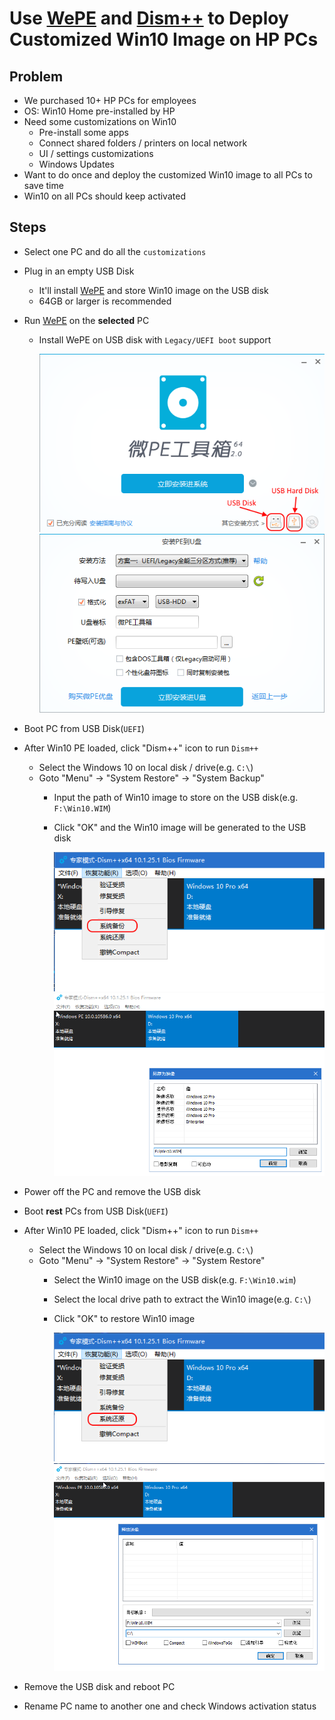 # Use [WePE](http://www.wepe.com.cn/) and [Dism++](http://www.chuyu.me/zh-Hans/index.html) to Deploy Customized Win10 Image on HP PCs

## Problem
* We purchased 10+  HP PCs for employees
* OS: Win10 Home pre-installed by HP
* Need some customizations on Win10
   * Pre-install some apps
   * Connect shared folders / printers on local network
   * UI / settings customizations
   * Windows Updates
* Want to do once and deploy the customized Win10 image to all PCs to save time
* Win10 on all PCs should keep activated

## Steps
* Select one PC and do all the `customizations`
* Plug in an empty USB Disk
   * It'll install [WePE](http://www.wepe.com.cn/)  and store Win10 image on the USB disk
   * 64GB or larger is recommended
*  Run [WePE](http://www.wepe.com.cn/)  on the **selected** PC
   * Install WePE on USB disk with `Legacy/UEFI boot` support

     ![](img/01.png)
     ![](img/02.png)
   
* Boot PC from USB Disk(`UEFI`)
* After Win10 PE loaded, click "Dism++" icon to run `Dism++`
   * Select the Windows 10 on local disk / drive(e.g. `C:\`) 
   * Goto "Menu" -> "System Restore" -> "System Backup"
      * Input the path of Win10 image to store on the USB disk(e.g. `F:\Win10.WIM`)
      * Click "OK" and the Win10 image will be generated to the USB disk

         ![](img/03.png)
         ![](img/04.png)

* Power off the PC and remove the USB disk
* Boot **rest** PCs from USB Disk(`UEFI`)
* After Win10 PE loaded, click "Dism++" icon to run `Dism++`
   * Select the Windows 10 on local disk / drive(e.g. `C:\`) 
   * Goto "Menu" -> "System Restore" -> "System Restore"
      * Select the Win10 image on the USB disk(e.g. `F:\Win10.wim`)
      * Select the local drive path to extract the Win10 image(e.g. `C:\`)
      * Click "OK" to restore Win10 image

         ![](img/05.png)
         ![](img/06.png)
* Remove the USB disk and reboot PC
* Rename PC name to another one and check Windows activation status
